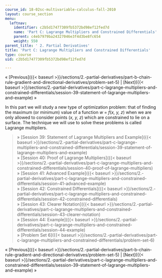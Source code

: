 ```yaml
---
course_id: 18-02sc-multivariable-calculus-fall-2010
layout: course_section
menu:
  leftnav:
    identifier: c2b5d17477309fb5372bd98ef12fed7d
    name: 'Part C: Lagrange Multipliers and Constrained Differentials'
    parent: c4eb7979ba24327046e3f4d3be8fc654
    weight: 550
parent_title: ' 2. Partial Derivatives'
title: 'Part C: Lagrange Multipliers and Constrained Differentials'
type: course
uid: c2b5d17477309fb5372bd98ef12fed7d

---
```


« [Previous]({{< baseurl >}}/sections/2.-partial-derivatives/part-b-chain-rule-gradient-and-directional-derivatives/problem-set-5) | [Next]({{< baseurl >}}/sections/2.-partial-derivatives/part-c-lagrange-multipliers-and-constrained-differentials/session-39-statement-of-lagrange-multipliers-and-example) »

In this part we will study a new type of optimization problem: that of finding the maximum (or minimum) value of a function _w_ = _f_(_x, y, z_) when we are only allowed to consider points (_x, y, z_) which are constrained to lie on a surface. The technique we will use to solve these problems is called Lagrange multipliers.

> » [Session 39: Statement of Lagrange Multipliers and Example]({{< baseurl >}}/sections/2.-partial-derivatives/part-c-lagrange-multipliers-and-constrained-differentials/session-39-statement-of-lagrange-multipliers-and-example)  
> » [Session 40: Proof of Lagrange Multipliers]({{< baseurl >}}/sections/2.-partial-derivatives/part-c-lagrange-multipliers-and-constrained-differentials/session-40-proof-of-lagrange-multipliers)  
> » [Session 41: Advanced Example]({{< baseurl >}}/sections/2.-partial-derivatives/part-c-lagrange-multipliers-and-constrained-differentials/session-41-advanced-example)  
> » [Session 42: Constrained Differentials]({{< baseurl >}}/sections/2.-partial-derivatives/part-c-lagrange-multipliers-and-constrained-differentials/session-42-constrained-differentials)  
> » [Session 43: Clearer Notation]({{< baseurl >}}/sections/2.-partial-derivatives/part-c-lagrange-multipliers-and-constrained-differentials/session-43-clearer-notation)  
> » [Session 44: Example]({{< baseurl >}}/sections/2.-partial-derivatives/part-c-lagrange-multipliers-and-constrained-differentials/session-44-example)  
> » [Problem Set 6]({{< baseurl >}}/sections/2.-partial-derivatives/part-c-lagrange-multipliers-and-constrained-differentials/problem-set-6)

« [Previous]({{< baseurl >}}/sections/2.-partial-derivatives/part-b-chain-rule-gradient-and-directional-derivatives/problem-set-5) | [Next]({{< baseurl >}}/sections/2.-partial-derivatives/part-c-lagrange-multipliers-and-constrained-differentials/session-39-statement-of-lagrange-multipliers-and-example) »